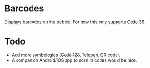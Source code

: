 # Barcodes

Displays barcodes on the pebble. For now this only supports [Code 39](https://en.wikipedia.org/wiki/Code_39).

# Todo

 - Add more symbologies (~~[Code 128](https://en.wikipedia.org/wiki/Code_128)~~, [Telepen](https://en.wikipedia.org/wiki/Telepen), [QR code](https://en.wikipedia.org/wiki/QR_code)).
 - A companion Android/iOS app to scan in codes would be nice.
 